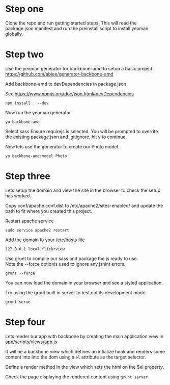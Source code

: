 # Step one
Clone the repo and run getting started steps.
This will read the package.json manifest and run the preinstall script to install yeoman globally.

# Step two
Use the yeoman generator for backbone-amd to setup a basic project.
https://github.com/abiee/generator-backbone-amd

Add backbone-amd to devDependencies in package.json

See https://www.npmjs.org/doc/json.html#devDependencies

    npm install . --dev

Now run the yeoman generator

    yo backbone-amd

Select sass
Ensure requirejs is selected.
You will be prompted to overrite the existing package.json and .gitignore, hit y to continue.

Now lets use the generator to create our Photo model.

    yo backbone-amd:model Photo


# Step three

Lets setup the domain and view the site in the browser to check the setup has worked.

Copy conf/apache.conf.dist to /etc/apache2/sites-enabled/ and update the path to fit where you created this project.

Restart apache service

    sudo service apache2 restart

Add the domain to your /etc/hosts file

    127.0.0.1 local.flickrview
  
Use grunt to compile our sass and package the js ready to use.  
Note the --force optionis used to ignore any jshint errors.

    grunt --force

You can now load the domain in your browser and see a styled application.

Try using the grunt built in server to test out its development mode.

    grunt serve


# Step four

Lets render our app with backbone by creating the main application view in app/scripts/views/app.js

It will be a backbone view which defines an intialize hook and renders some content into into the dom using a `el` attribute as the target selector.

Define a render method in the view which sets the html on the $el property.

Check the page displaying the rendered content using `grunt server`

